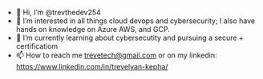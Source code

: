 - 👋 Hi, I’m @trevthedev254
- 👀 I’m interested in all things cloud devops and cybersecurity; I also have hands on knowledge on Azure AWS, and GCP.
- 🌱 I’m currently learning about cybersecutity and pursuing a secure + certificatiom
- 📫 How to reach me trevetech@gmail.com or on my linkedin: https://www.linkedin.com/in/trevelyan-kepha/

<!---
trevthedev254/trevthedev254 is a ✨ special ✨ repository because its `README.md` (this file) appears on your GitHub profile.
You can click the Preview link to take a look at your changes.
--->
